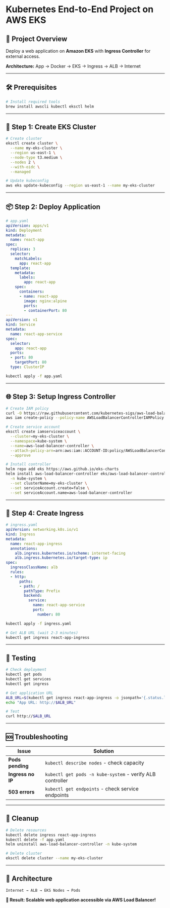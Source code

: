 # Kubernetes End-to-End Project on AWS EKS

## 🎯 Project Overview

Deploy a web application on **Amazon EKS** with **Ingress Controller** for external access.

**Architecture:** App → Docker → EKS → Ingress → ALB → Internet

---

## 🛠️ Prerequisites

```bash
# Install required tools
brew install awscli kubectl eksctl helm
```

---

## 🚀 Step 1: Create EKS Cluster

```bash
# Create cluster
eksctl create cluster \
  --name my-eks-cluster \
  --region us-east-1 \
  --node-type t3.medium \
  --nodes 2 \
  --with-oidc \
  --managed

# Update kubeconfig
aws eks update-kubeconfig --region us-east-1 --name my-eks-cluster
```

---

## 📦 Step 2: Deploy Application

```yaml
# app.yaml
apiVersion: apps/v1
kind: Deployment
metadata:
  name: react-app
spec:
  replicas: 3
  selector:
    matchLabels:
      app: react-app
  template:
    metadata:
      labels:
        app: react-app
    spec:
      containers:
      - name: react-app
        image: nginx:alpine
        ports:
        - containerPort: 80
---
apiVersion: v1
kind: Service
metadata:
  name: react-app-service
spec:
  selector:
    app: react-app
  ports:
  - port: 80
    targetPort: 80
  type: ClusterIP
```

```bash
kubectl apply -f app.yaml
```

---

## 🌐 Step 3: Setup Ingress Controller

```bash
# Create IAM policy
curl -O https://raw.githubusercontent.com/kubernetes-sigs/aws-load-balancer-controller/v2.5.4/docs/install/iam_policy.json
aws iam create-policy --policy-name AWSLoadBalancerControllerIAMPolicy --policy-document file://iam_policy.json

# Create service account
eksctl create iamserviceaccount \
  --cluster=my-eks-cluster \
  --namespace=kube-system \
  --name=aws-load-balancer-controller \
  --attach-policy-arn=arn:aws:iam::ACCOUNT-ID:policy/AWSLoadBalancerControllerIAMPolicy \
  --approve

# Install controller
helm repo add eks https://aws.github.io/eks-charts
helm install aws-load-balancer-controller eks/aws-load-balancer-controller \
  -n kube-system \
  --set clusterName=my-eks-cluster \
  --set serviceAccount.create=false \
  --set serviceAccount.name=aws-load-balancer-controller
```

---

## 🔗 Step 4: Create Ingress

```yaml
# ingress.yaml
apiVersion: networking.k8s.io/v1
kind: Ingress
metadata:
  name: react-app-ingress
  annotations:
    alb.ingress.kubernetes.io/scheme: internet-facing
    alb.ingress.kubernetes.io/target-type: ip
spec:
  ingressClassName: alb
  rules:
  - http:
      paths:
      - path: /
        pathType: Prefix
        backend:
          service:
            name: react-app-service
            port:
              number: 80
```

```bash
kubectl apply -f ingress.yaml

# Get ALB URL (wait 2-3 minutes)
kubectl get ingress react-app-ingress
```

---

## 🧪 Testing

```bash
# Check deployment
kubectl get pods
kubectl get services
kubectl get ingress

# Get application URL
ALB_URL=$(kubectl get ingress react-app-ingress -o jsonpath='{.status.loadBalancer.ingress[0].hostname}')
echo "App URL: http://$ALB_URL"

# Test
curl http://$ALB_URL
```

---

## 🆘 Troubleshooting

| Issue | Solution |
|-------|----------|
| **Pods pending** | `kubectl describe nodes` - check capacity |
| **Ingress no IP** | `kubectl get pods -n kube-system` - verify ALB controller |
| **503 errors** | `kubectl get endpoints` - check service endpoints |

---

## 🧹 Cleanup

```bash
# Delete resources
kubectl delete ingress react-app-ingress
kubectl delete -f app.yaml
helm uninstall aws-load-balancer-controller -n kube-system

# Delete cluster
eksctl delete cluster --name my-eks-cluster
```

---

## 🎯 Architecture

```
Internet → ALB → EKS Nodes → Pods
```

**🚀 Result: Scalable web application accessible via AWS Load Balancer!**
